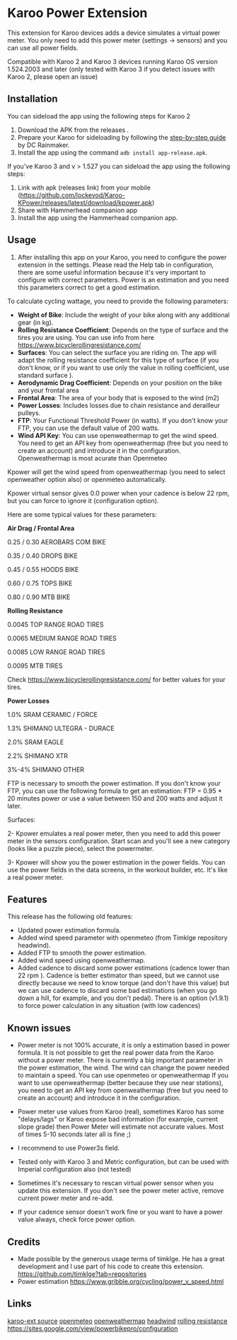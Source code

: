 # Karoo Power Extension

This extension for Karoo devices adds a device simulates a virtual power meter. You only need to add this power meter (settings -> sensors) and you can use all power fields.

Compatible with Karoo 2 and Karoo 3 devices running Karoo OS version 1.524.2003 and later (only tested with Karoo 3 if you detect issues with Karoo 2, please open an issue)

## Installation

You can sideload the app using the following steps for Karoo 2

1. Download the APK from the releases .
2. Prepare your Karoo for sideloading by following the [step-by-step guide](https://www.dcrainmaker.com/2021/02/how-to-sideload-android-apps-on-your-hammerhead-karoo-1-karoo-2.html) by DC Rainmaker.
3. Install the app using the command `adb install app-release.apk`.


If you've Karoo 3 and v > 1.527 you can sideload the app using the following steps:

1. Link with apk (releases link) from your mobile (https://github.com/lockevod/Karoo-KPower/releases/latest/download/kpower.apk)
2. Share with Hammerhead companion app
3. Install the app using the Hammerhead companion app.


## Usage

1. After installing this app on your Karoo, you need to configure the power extension in the settings.
Please read the Help tab in configuration, there are some useful information because it's very important to configure with correct parameters.
Power is an estimation and you need this parameters correct to get a good estimation.

To calculate cycling wattage, you need to provide the following parameters:

- **Weight of Bike**: Include the weight of your bike along with any additional gear (in kg).
- **Rolling Resistance Coefficient**: Depends on the type of surface and the tires you are using. You can use info from here https://www.bicyclerollingresistance.com/ 
- **Surfaces**: You can select the surface you are riding on. The app will adapt the rolling resistance coefficient for this type of surface (if you don't know, or if you want to use only the value in rolling coefficient, use standard surface ).
- **Aerodynamic Drag Coefficient**: Depends on your position on the bike and your frontal area
- **Frontal Area**: The area of your body that is exposed to the wind (m2)
- **Power Losses**: Includes losses due to chain resistance and derailleur pulleys.
- **FTP**: Your Functional Threshold Power (in watts). If you don't know your FTP, you can use the default value of 200 watts.
- **Wind API Key**: You can use openweathermap to get the wind speed. You need to get an API key from openweathermap (free but you need to create an account) and introduce it in the configuration. Openweathermap is most acurate than Openmeteo

Kpower  will get the wind speed from openweathermap (you need to select openweather option also) or openmeteo automatically. 

Kpower virtual sensor gives 0.0 power when your cadence is below 22 rpm, but you can force to ignore it (configuration option).

Here are some typical values for these parameters:

**Air Drag / Frontal Area**

0.25 / 0.30 AEROBARS COM BIKE

0.35 / 0.40 DROPS BIKE

0.45 / 0.55 HOODS BIKE

0.60 / 0.75 TOPS BIKE

0.80 / 0.90 MTB BIKE 

**Rolling Resistance**

0.0045 TOP RANGE ROAD TIRES

0.0065 MEDIUM RANGE ROAD TIRES 

0.0085 LOW RANGE ROAD TIRES 

0.0095 MTB TIRES 

Check https://www.bicyclerollingresistance.com/ for better values for your tires.

**Power Losses**

1.0% SRAM CERAMIC / FORCE

1.3% SHIMANO ULTEGRA - DURACE

2.0% SRAM EAGLE

2.2% SHIMANO XTR

3%-4% SHIMANO OTHER


FTP is necessary to smooth the power estimation. If you don't know your FTP, you can use the following formula to get an estimation:
FTP = 0.95 * 20 minutes power  or use a value between 150 and 200 watts and adjust it later.

Surfaces:

2- Kpower emulates a real power meter, then you need to add this power meter in the sensors configuration. 
Start scan and  you'll see a new category (looks like a puzzle piece), select the powermeter.

3- Kpower will show you the power estimation in the power fields. You can use the power fields in the data screens, in the workout builder, etc. It's like a real power meter.


## Features

This release has the following old  features:
- Updated power estimation formula.
- Added wind speed parameter with openmeteo (from Timklge repository headwind).
- Added FTP to smooth the power estimation.
- Added wind speed using openweathermap.
- Added cadence to discard some power estimations (cadence lower than 22 rpm ). Cadence is better estimator than speed, but we cannot use directly because we need to know torque (and don't have this value) but we can use cadence to discard some bad estimations (when you go down a hill, for example, and you don't pedal). There is an option (v1.9.1) to force power calculation in any situation (with low cadences)

## Known issues

- Power meter is not 100% accurate, it is only a estimation based in power formula. It is not possible to get the real power data from the Karoo without a power meter.
There is currently a big important parameter in the power estimation, the wind. The wind can change the power needed to maintain a speed. 
You can use openmeteo or openweathermap If you want to use openweathermap (better because they use near stations), you need to get an API key from openweathermap (free but you need to create an account) and introduce it in the configuration.

- Power meter use values from Karoo (real), sometimes Karoo has some "delays/lags" or Karoo expose bad information (for example, current slope grade) then Power Meter will estimate not accurate values. Most of times 5-10 seconds later all is fine ;)

- I recommend to use Power3s field.
  
- Tested only with Karoo 3 and Metric configuration, but can be used with Imperial configuration also (not tested)

- Sometimes it's necessary to rescan virtual power sensor when you update this extension. If you don't see the power meter active, remove current power meter and re-add.

- If your cadence sensor doesn't work fine or you want to have a power value always, check force power option.


## Credits

- Made possible by the generous usage terms of timklge. He has a great development and I use part of his code to create this extension.
  https://github.com/timklge?tab=repositories
- Power estimation https://www.gribble.org/cycling/power_v_speed.html

## Links

[karoo-ext source](https://github.com/hammerheadnav/karoo-ext)
[openmeteo](https://open-meteo.com/)
[openweathermap](https://openweathermap.org/)
[headwind](https://headwind.app/)
[rolling resistance](https://www.bicyclerollingresistance.com/)
https://sites.google.com/view/powerbikepro/configuration
```
